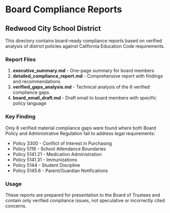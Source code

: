 # Board Compliance Reports
## Redwood City School District

This directory contains board-ready compliance reports based on verified analysis of district policies against California Education Code requirements.

### Report Files

1. **executive_summary.md** - One-page summary for board members
2. **detailed_compliance_report.md** - Comprehensive report with findings and recommendations  
3. **verified_gaps_analysis.md** - Technical analysis of the 6 verified compliance gaps
4. **board_email_draft.md** - Draft email to board members with specific policy language

### Key Finding

Only 6 verified material compliance gaps were found where both Board Policy and Administrative Regulation fail to address legal requirements:

- Policy 3300 - Conflict of Interest in Purchasing
- Policy 5116 - School Attendance Boundaries
- Policy 5141.21 - Medication Administration
- Policy 5141.31 - Immunizations
- Policy 5144 - Student Discipline
- Policy 5145.6 - Parent/Guardian Notifications

### Usage

These reports are prepared for presentation to the Board of Trustees and contain only verified compliance issues, not speculative or incorrectly cited concerns.